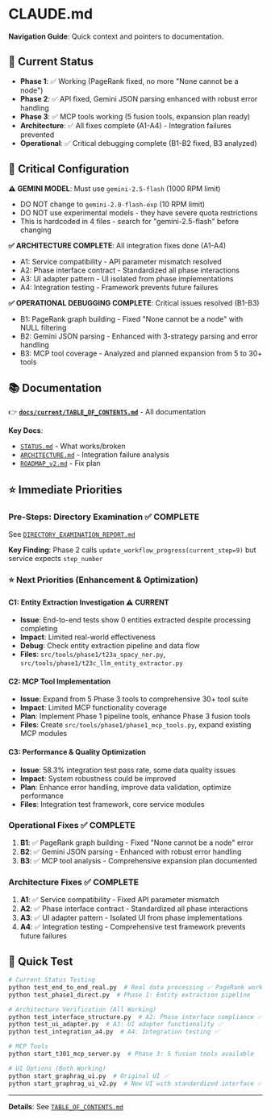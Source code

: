 # CLAUDE.md

**Navigation Guide**: Quick context and pointers to documentation.

## 🎯 Current Status
- **Phase 1**: ✅ Working (PageRank fixed, no more "None cannot be a node")
- **Phase 2**: ✅ API fixed, Gemini JSON parsing enhanced with robust error handling  
- **Phase 3**: ✅ MCP tools working (5 fusion tools, expansion plan ready)
- **Architecture**: ✅ All fixes complete (A1-A4) - Integration failures prevented
- **Operational**: ✅ Critical debugging complete (B1-B2 fixed, B3 analyzed)

## 🚨 Critical Configuration
**⚠️ GEMINI MODEL**: Must use `gemini-2.5-flash` (1000 RPM limit)
- DO NOT change to `gemini-2.0-flash-exp` (10 RPM limit) 
- DO NOT use experimental models - they have severe quota restrictions
- This is hardcoded in 4 files - search for "gemini-2.5-flash" before changing

**✅ ARCHITECTURE COMPLETE**: All integration fixes done (A1-A4)
- A1: Service compatibility - API parameter mismatch resolved
- A2: Phase interface contract - Standardized all phase interactions
- A3: UI adapter pattern - UI isolated from phase implementations  
- A4: Integration testing - Framework prevents future failures

**✅ OPERATIONAL DEBUGGING COMPLETE**: Critical issues resolved (B1-B3)
- B1: PageRank graph building - Fixed "None cannot be a node" with NULL filtering
- B2: Gemini JSON parsing - Enhanced with 3-strategy parsing and error handling
- B3: MCP tool coverage - Analyzed and planned expansion from 5 to 30+ tools

## 📚 Documentation
👉 **[`docs/current/TABLE_OF_CONTENTS.md`](docs/current/TABLE_OF_CONTENTS.md)** - All documentation

**Key Docs**:
- [`STATUS.md`](docs/current/STATUS.md) - What works/broken
- [`ARCHITECTURE.md`](docs/current/ARCHITECTURE.md) - Integration failure analysis
- [`ROADMAP_v2.md`](docs/current/ROADMAP_v2.md) - Fix plan

## ⭐ Immediate Priorities

### Pre-Steps: Directory Examination ✅ COMPLETE
See [`DIRECTORY_EXAMINATION_REPORT.md`](docs/current/DIRECTORY_EXAMINATION_REPORT.md)

**Key Finding**: Phase 2 calls `update_workflow_progress(current_step=9)` but service expects `step_number`

### ⭐ Next Priorities (Enhancement & Optimization)

#### C1: Entity Extraction Investigation ⚠️ CURRENT
- **Issue**: End-to-end tests show 0 entities extracted despite processing completing
- **Impact**: Limited real-world effectiveness
- **Debug**: Check entity extraction pipeline and data flow
- **Files**: `src/tools/phase1/t23a_spacy_ner.py`, `src/tools/phase1/t23c_llm_entity_extractor.py`

#### C2: MCP Tool Implementation 
- **Issue**: Expand from 5 Phase 3 tools to comprehensive 30+ tool suite
- **Impact**: Limited MCP functionality coverage
- **Plan**: Implement Phase 1 pipeline tools, enhance Phase 3 fusion tools
- **Files**: Create `src/tools/phase1/phase1_mcp_tools.py`, expand existing MCP modules

#### C3: Performance & Quality Optimization
- **Issue**: 58.3% integration test pass rate, some data quality issues
- **Impact**: System robustness could be improved
- **Plan**: Enhance error handling, improve data validation, optimize performance
- **Files**: Integration test framework, core service modules

### Operational Fixes ✅ COMPLETE
1. **B1**: ✅ PageRank graph building - Fixed "None cannot be a node" error
2. **B2**: ✅ Gemini JSON parsing - Enhanced with robust error handling  
3. **B3**: ✅ MCP tool analysis - Comprehensive expansion plan documented

### Architecture Fixes ✅ COMPLETE
1. **A1**: ✅ Service compatibility - Fixed API parameter mismatch
2. **A2**: ✅ Phase interface contract - Standardized all phase interactions
3. **A3**: ✅ UI adapter pattern - Isolated UI from phase implementations
4. **A4**: ✅ Integration testing - Comprehensive test framework prevents future failures

## 🧪 Quick Test
```bash
# Current Status Testing
python test_end_to_end_real.py  # Real data processing ✅ PageRank working
python test_phase1_direct.py  # Phase 1: Entity extraction pipeline

# Architecture Verification (All Working)
python test_interface_structure.py  # A2: Phase interface compliance ✅
python test_ui_adapter.py  # A3: UI adapter functionality ✅
python test_integration_a4.py  # A4: Integration testing ✅

# MCP Tools
python start_t301_mcp_server.py  # Phase 3: 5 fusion tools available

# UI Options (Both Working)
python start_graphrag_ui.py  # Original UI ✅
python start_graphrag_ui_v2.py  # New UI with standardized interface ✅
```

---
**Details**: See [`TABLE_OF_CONTENTS.md`](docs/current/TABLE_OF_CONTENTS.md)